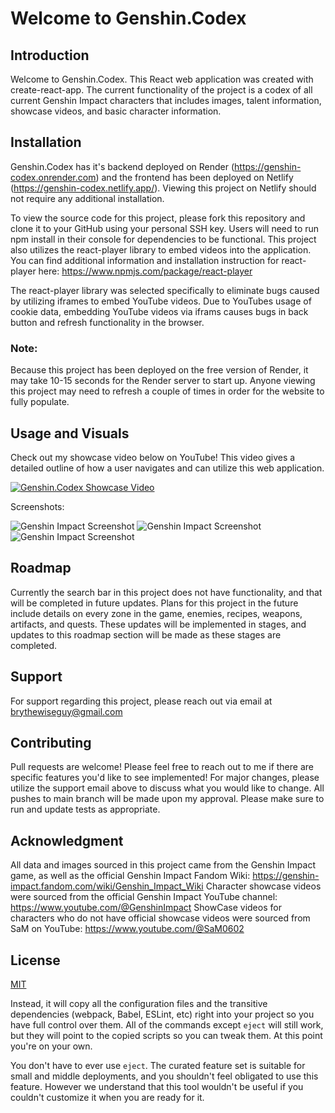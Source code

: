 # Welcome to Genshin.Codex

## Introduction

Welcome to Genshin.Codex. This React web application was created with create-react-app. The current functionality of the project is a codex of all current Genshin Impact characters that includes images, talent information, showcase videos, and basic character information.

## Installation

Genshin.Codex has it's backend deployed on Render (https://genshin-codex.onrender.com) and the frontend has been deployed on Netlify (https://genshin-codex.netlify.app/). Viewing this project on Netlify should not require any additional installation. 

To view the source code for this project, please fork this repository and clone it to your GitHub using your personal SSH key. Users will need to run npm install in their console for dependencies to be functional. This project also utilizes the react-player library to embed videos into the application. You can find additional information and installation instruction for react-player here: https://www.npmjs.com/package/react-player

The react-player library was selected specifically to eliminate bugs caused by utilizing iframes to embed YouTube videos. Due to YouTubes usage of cookie data, embedding YouTube videos via iframs causes bugs in back button and refresh functionality in the browser.

### Note:

Because this project has been deployed on the free version of Render, it may take 10-15 seconds for the Render server to start up. Anyone viewing this project may need to refresh a couple of times in order for the website to fully populate.

## Usage and Visuals

Check out my showcase video below on YouTube! This video gives a detailed outline of how a user navigates and can utilize this web application.

[![Genshin.Codex Showcase Video](https://img.youtube.com/vi/fDl1DkPN1X0/0.jpg)](https://www.youtube.com/watch?v=fDl1DkPN1X0)

Screenshots:

![Genshin Impact Screenshot](../genshin-impact-character-codex/src/Screenshots/genshin-codex-ss-1.jpg)
![Genshin Impact Screenshot](../genshin-impact-character-codex/src/Screenshots/genshin-codex-ss-2.jpg)
![Genshin Impact Screenshot](../genshin-impact-character-codex/src/Screenshots/genshin-codex-ss-3.jpg)
<!-- <img src="../genshin-impact-character-codex/src/Screenshots/genshin-codex-ss-1.jpg" width="48">
<img src="../genshin-impact-character-codex/src/Screenshots/genshin-codex-ss-2.jpg" width="48">
<img src="../genshin-impact-character-codex/src/Screenshots/genshin-codex-ss-3.jpg" width="48"> -->

## Roadmap

Currently the search bar in this project does not have functionality, and that will be completed in future updates. Plans for this project in the future include details on every zone in the game, enemies, recipes, weapons, artifacts, and quests. These updates will be implemented in stages, and updates to this roadmap section will be made as these stages are completed.

## Support

For support regarding this project, please reach out via email at brythewiseguy@gmail.com

## Contributing

Pull requests are welcome! Please feel free to reach out to me if there are specific features you'd like to see implemented! 
For major changes, please utilize the support email above to discuss what you would like to change. 
All pushes to main branch will be made upon my approval.
Please make sure to run and update tests as appropriate.

## Acknowledgment

All data and images sourced in this project came from the Genshin Impact game, as well as the official Genshin Impact Fandom Wiki: https://genshin-impact.fandom.com/wiki/Genshin_Impact_Wiki 
Character showcase videos were sourced from the official Genshin Impact YouTube channel: https://www.youtube.com/@GenshinImpact
ShowCase videos for characters who do not have official showcase videos were sourced from SaM on YouTube: https://www.youtube.com/@SaM0602

## License

[MIT](https://choosealicense.com/licenses/mit/)

Instead, it will copy all the configuration files and the transitive dependencies (webpack, Babel, ESLint, etc) right into your project so you have full control over them. All of the commands except `eject` will still work, but they will point to the copied scripts so you can tweak them. At this point you're on your own.

You don't have to ever use `eject`. The curated feature set is suitable for small and middle deployments, and you shouldn't feel obligated to use this feature. However we understand that this tool wouldn't be useful if you couldn't customize it when you are ready for it.